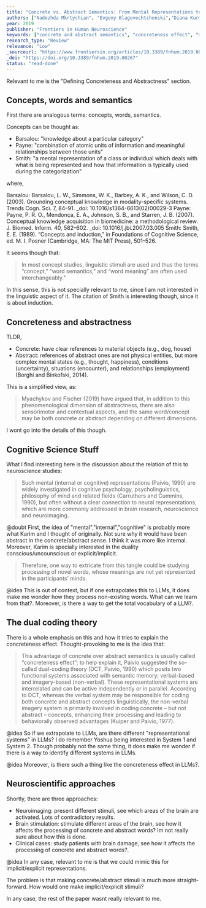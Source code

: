 ```yaml
---
title: "Concrete vs. Abstract Semantics: From Mental Representations to Functional Brain Mapping"
authors: ["Nadezhda Mkrtychian", "Evgeny Blagovechtchenski","Diana Kurmakaeva","Daria Gnedykh", "Svetlana Kostromina", "Yury Shtyrov"]
year: 2019
publisher: "Frontiers in Human Neuroscience"
keywords: ["concrete and abstract semantics", "concreteness effect", "mental representation", "brain", "memory trace","psycholinguistics", "functional brain mapping"]
research_type: "Review"
relevance: "Low"
_sourceurl: "https://www.frontiersin.org/articles/10.3389/fnhum.2019.00267/full"
_doi: "https://doi.org/10.3389/fnhum.2019.00267"
status: "read-done"
---
```


Relevant to me is the "Defining Concreteness and Abstractness" section.

## Concepts, words and semantics

First there are analogous terms: concepts, words, semantics.

Concepts can be thought as:

- Barsalou: "knowledge about a particular category"
- Payne: "combination of atomic units of information and meaningful relationships between those units"
- Smith: "a mental representation of a class or individual which deals with what is being represented and how that information is typically used during the categorization"

where,

Barsalou: Barsalou, L. W., Simmons, W. K., Barbey, A. K., and Wilson, C. D. (2003). Grounding conceptual knowledge in modality-specific systems. Trends Cogn. Sci. 7, 84–91. _doi: 10.1016/s1364-6613(02)00029-3
Payne: Payne, P. R. O., Mendonça, E. A., Johnson, S. B., and Starren, J. B. (2007). Conceptual knowledge acquisition in biomedicine: a methodological review. J. Biomed. Inform. 40, 582–602. _doi: 10.1016/j.jbi.2007.03.005
Smith: Smith, E. E. (1989). “Concepts and induction,” in Foundations of Cognitive Science, ed. M. I. Posner (Cambridge, MA: The MIT Press), 501–526.

It seems though that:

>In most concept studies, linguistic stimuli are used and thus the terms “concept,” “word semantics,” and “word meaning” are often used interchangeably."

In this sense, this is not specially relevant to me, since I am not interested in the linguistic aspect of it. The citation of Smith is interesting though, since it is about induction.

## Concreteness and abstractness

TLDR,

- Concrete: have clear references to material objects (e.g., dog, house)
- Abstract: references of abstract ones are not physical entities, but more complex mental states (e.g., thought, happiness), conditions (uncertainty), situations (encounter), and relationships (employment) (Borghi and Binkofski, 2014).

This is a simplified view, as:

> Myachykov and Fischer (2019) have argued that, in addition to this phenomenological dimension of abstractness, there are also sensorimotor and contextual aspects, and the same word/concept may be both concrete or abstract depending on different dimensions.

I wont go into the details of this though.

## Cognitive Science Stuff

What I find interesting here is the discussion about the relation of this to neuroscience studies:

> Such mental (internal or cognitive) representations (Paivio, 1990) are widely investigated in cognitive psychology, psycholinguistics, philosophy of mind and related fields (Carruthers and Cummins, 1990), but often without a clear connection to neural representations, which are more commonly addressed in brain research, neuroscience and neuroimaging.

@doubt
First, the idea of "mental","internal","cognitive" is probably more what Karim and I thought of originally. Not sure why it would have been abstract in the concrete/abstract sense. I think it was more like internal. Moreover, Karim is specially interested in the duality conscious/uncounscious or explicit/implicit.

> Therefore, one way to extricate from this tangle could be studying processing of novel words, whose meanings are not yet represented in the participants’ minds.

@idea
This is out of context, but if one extrapolates this to LLMs, it does make me wonder how they process non-existing words. What can we learn from that?. Moreover, is there a way to get the total vocabulary of a LLM?.

## The dual coding theory

There is a whole emphasis on this and how it tries to explain the concreteness effect. Thought-provoking to me is the idea that:

>This advantage of concrete over abstract semantics is usually called “concreteness effect”; to help explain it, Paivio suggested the so-called dual-coding theory (DCT, Paivio, 1990) which posits two functional systems associated with semantic memory: verbal-based and imagery-based (non-verbal). These representational systems are interrelated and can be active independently or in parallel. According to DCT, whereas the verbal system may be responsible for coding both concrete and abstract concepts linguistically, the non-verbal imagery system is primarily involved in coding concrete – but not abstract – concepts, enhancing their processing and leading to behaviorally observed advantages (Kuiper and Paivio, 1977).

@idea
So if we extrapolate to LLMs, are there different "representational systems" in LLMs? I do remember Yoshua being interested in System 1 and System 2. Though probably not the same thing, it does make me wonder if there is a way to identify different systems in LLMs.

@idea
Moreover, is there such a thing like the concreteness effect in LLMs?.

## Neuroscientific approaches

Shortly, there are three approaches:

- Neuroimaging: present different stimuli, see which areas of the brain are activated. Lots of contradictory results.
- Brain stimulation: stimulate different areas of the brain, see how it affects the processing of concrete and abstract words? Im not really sure about how this is done.
- Clinical cases: study patients with brain damage, see how it affects the processing of concrete and abstract words?.

@idea
In any case, relevant to me is that we could mimic this for implicit/explicit representations.

The problem is that making concrete/abstract stimuli is much more straight-forward. How would one make implicit/explicit stimuli?

In any case, the rest of the paper wasnt really relevant to me.
